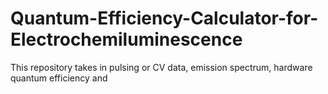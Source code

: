 # Quantum-Efficiency-Calculator-for-Electrochemiluminescence
This repository takes in pulsing or CV data, emission spectrum, hardware quantum efficiency and 
